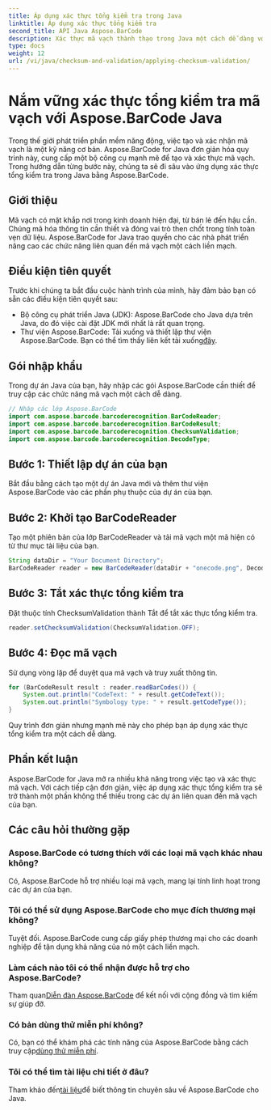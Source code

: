 ```yaml
---
title: Áp dụng xác thực tổng kiểm tra trong Java
linktitle: Áp dụng xác thực tổng kiểm tra
second_title: API Java Aspose.BarCode
description: Xác thực mã vạch thành thạo trong Java một cách dễ dàng với Aspose.BarCode. Hướng dẫn từng bước để xác thực tổng kiểm tra. Tăng cường tính toàn vẹn dữ liệu của phần mềm của bạn!
type: docs
weight: 12
url: /vi/java/checksum-and-validation/applying-checksum-validation/
---
```

# Nắm vững xác thực tổng kiểm tra mã vạch với Aspose.BarCode Java

Trong thế giới phát triển phần mềm năng động, việc tạo và xác nhận mã vạch là một kỹ năng cơ bản. Aspose.BarCode for Java đơn giản hóa quy trình này, cung cấp một bộ công cụ mạnh mẽ để tạo và xác thực mã vạch. Trong hướng dẫn từng bước này, chúng ta sẽ đi sâu vào ứng dụng xác thực tổng kiểm tra trong Java bằng Aspose.BarCode.

## Giới thiệu

Mã vạch có mặt khắp nơi trong kinh doanh hiện đại, từ bán lẻ đến hậu cần. Chúng mã hóa thông tin cần thiết và đóng vai trò then chốt trong tính toàn vẹn dữ liệu. Aspose.BarCode for Java trao quyền cho các nhà phát triển nâng cao các chức năng liên quan đến mã vạch một cách liền mạch.

## Điều kiện tiên quyết

Trước khi chúng ta bắt đầu cuộc hành trình của mình, hãy đảm bảo bạn có sẵn các điều kiện tiên quyết sau:

- Bộ công cụ phát triển Java (JDK): Aspose.BarCode cho Java dựa trên Java, do đó việc cài đặt JDK mới nhất là rất quan trọng.
-  Thư viện Aspose.BarCode: Tải xuống và thiết lập thư viện Aspose.BarCode. Bạn có thể tìm thấy liên kết tải xuống[đây](https://releases.aspose.com/barcode/java/).

## Gói nhập khẩu

Trong dự án Java của bạn, hãy nhập các gói Aspose.BarCode cần thiết để truy cập các chức năng mã vạch một cách dễ dàng.

```java
// Nhập các lớp Aspose.BarCode
import com.aspose.barcode.barcoderecognition.BarCodeReader;
import com.aspose.barcode.barcoderecognition.BarCodeResult;
import com.aspose.barcode.barcoderecognition.ChecksumValidation;
import com.aspose.barcode.barcoderecognition.DecodeType;
```

## Bước 1: Thiết lập dự án của bạn

Bắt đầu bằng cách tạo một dự án Java mới và thêm thư viện Aspose.BarCode vào các phần phụ thuộc của dự án của bạn.

## Bước 2: Khởi tạo BarCodeReader

Tạo một phiên bản của lớp BarCodeReader và tải mã vạch một mã hiện có từ thư mục tài liệu của bạn.

```java
String dataDir = "Your Document Directory";
BarCodeReader reader = new BarCodeReader(dataDir + "onecode.png", DecodeType.ONE_CODE);
```

## Bước 3: Tắt xác thực tổng kiểm tra

Đặt thuộc tính ChecksumValidation thành Tắt để tắt xác thực tổng kiểm tra.

```java
reader.setChecksumValidation(ChecksumValidation.OFF);
```

## Bước 4: Đọc mã vạch

Sử dụng vòng lặp để duyệt qua mã vạch và truy xuất thông tin.

```java
for (BarCodeResult result : reader.readBarCodes()) {
    System.out.println("CodeText: " + result.getCodeText());
    System.out.println("Symbology type: " + result.getCodeType());
}
```

Quy trình đơn giản nhưng mạnh mẽ này cho phép bạn áp dụng xác thực tổng kiểm tra một cách dễ dàng.

## Phần kết luận

Aspose.BarCode for Java mở ra nhiều khả năng trong việc tạo và xác thực mã vạch. Với cách tiếp cận đơn giản, việc áp dụng xác thực tổng kiểm tra sẽ trở thành một phần không thể thiếu trong các dự án liên quan đến mã vạch của bạn.

## Các câu hỏi thường gặp

### Aspose.BarCode có tương thích với các loại mã vạch khác nhau không?
Có, Aspose.BarCode hỗ trợ nhiều loại mã vạch, mang lại tính linh hoạt trong các dự án của bạn.

### Tôi có thể sử dụng Aspose.BarCode cho mục đích thương mại không?
Tuyệt đối. Aspose.BarCode cung cấp giấy phép thương mại cho các doanh nghiệp để tận dụng khả năng của nó một cách liền mạch.

### Làm cách nào tôi có thể nhận được hỗ trợ cho Aspose.BarCode?
 Tham quan[Diễn đàn Aspose.BarCode](https://forum.aspose.com/c/barcode/13) để kết nối với cộng đồng và tìm kiếm sự giúp đỡ.

### Có bản dùng thử miễn phí không?
 Có, bạn có thể khám phá các tính năng của Aspose.BarCode bằng cách truy cập[dùng thử miễn phí](https://releases.aspose.com/).

### Tôi có thể tìm tài liệu chi tiết ở đâu?
 Tham khảo đến[tài liệu](https://reference.aspose.com/barcode/java/)để biết thông tin chuyên sâu về Aspose.BarCode cho Java.

